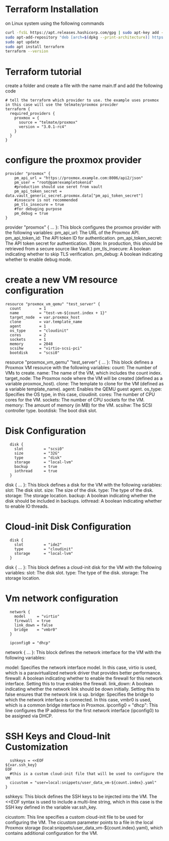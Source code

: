 # Terraform Installation

on Linux system using the following commands

```bash
curl -fsSL https://apt.releases.hashicorp.com/gpg | sudo apt-key add -
sudo apt-add-repository "deb [arch=$(dpkg --print-architecture)] https://apt.releases.hashicorp.com $(lsb_release -cs) main"
sudo apt update
sudo apt install terraform
terraform --version
```

# Terraform tutorial

create a folder and create a file with the name main.tf and add the following code

```hcl
# tell the terraform which provider to use. the example uses proxmox in this case will use the telmate/proxmox provider
terraform {
  required_providers {
    proxmox = {
      source = "telmate/proxmox"
      version = "3.0.1-rc4"
    }
  }
}
```

# configure the proxmox provider
```hcl
provider "proxmox" {
    pm_api_url = "https://proxmox.example.com:8006/api2/json"
    pm_user = "root@pam!exampletokenid"
    #production should use seret from vault
    pm_api_token_secret = data.vault_generic_secret.proxmox.data["pm_api_token_secret"]
    #insecure is not recommended
    pm_tls_insecure = true
    #for debuging purpose
    pm_debug = true
}
```
provider "proxmox" { ... }: This block configures the proxmox provider with the following variables:
pm_api_url: The URL of the Proxmox API.
pm_api_token_id: The API token ID for authentication.
pm_api_token_secret: The API token secret for authentication. (Note: In production, this should be retrieved from a secure source like Vault.)
pm_tls_insecure: A boolean indicating whether to skip TLS verification.
pm_debug: A boolean indicating whether to enable debug mode.

# create a new VM resource configuration
```hcl
resource "proxmox_vm_qemu" "test_server" {
  count        = 1 
  name         = "test-vm-${count.index + 1}" 
  target_node  = var.proxmox_host
  clone        = var.template_name
  agent        = 1
  os_type      = "cloudinit"
  cores        = 2
  sockets      = 1
  memory       = 2048
  scsihw       = "virtio-scsi-pci"
  bootdisk     = "scsi0"
```
resource "proxmox_vm_qemu" "test_server" { ... }: This block defines a Proxmox VM resource with the following variables:
count: The number of VMs to create.
name: The name of the VM, which includes the count index.
target_node: The Proxmox node where the VM will be created (defined as a variable proxmox_host).
clone: The template to clone for the VM (defined as a variable template_name).
agent: Enables the QEMU guest agent.
os_type: Specifies the OS type, in this case, cloudinit.
cores: The number of CPU cores for the VM.
sockets: The number of CPU sockets for the VM.
memory: The amount of memory (in MB) for the VM.
scsihw: The SCSI controller type.
bootdisk: The boot disk slot.

# Disk Configuration
```hcl
  disk {
    slot         = "scsi0"
    size         = "32G"
    type         = "disk"
    storage      = "local-lvm"
    backup       = true
    iothread     = true
  }
```
disk { ... }: This block defines a disk for the VM with the following variables:
slot: The disk slot.
size: The size of the disk.
type: The type of the disk.
storage: The storage location.
backup: A boolean indicating whether the disk should be included in backups.
iothread: A boolean indicating whether to enable IO threads.

# Cloud-init Disk Configuration
```hcl
  disk {
    slot         = "ide2"
    type         = "cloudinit"
    storage      = "local-lvm"
  }
```
disk { ... }: This block defines a cloud-init disk for the VM with the following variables:
slot: The disk slot.
type: The type of the disk.
storage: The storage location.

# Vm network configuration
```hcl
  network {
    model     = "virtio"
    firewall  = true
    link_down = false
    bridge    = "vmbr0"
  }

  ipconfig0 = "dhcp"
```
network { ... }: This block defines the network interface for the VM with the following variables:

model: Specifies the network interface model. In this case, virtio is used, which is a paravirtualized network driver that provides better performance.
firewall: A boolean indicating whether to enable the firewall for this network interface. Setting this to true enables the firewall.
link_down: A boolean indicating whether the network link should be down initially. Setting this to false ensures that the network link is up.
bridge: Specifies the bridge to which the network interface is connected. In this case, vmbr0 is used, which is a common bridge interface in Proxmox.
ipconfig0 = "dhcp": This line configures the IP address for the first network interface (ipconfig0) to be assigned via DHCP.

# SSH Keys and Cloud-Init Customization
```hcl
  sshkeys = <<EOF
${var.ssh_key}
EOF
  #this is a custom cloud-init file that will be used to configure the VM
  cicustom = "user=local:snippets/user_data_vm-${count.index}.yaml"
}
```
sshkeys: This block defines the SSH keys to be injected into the VM. The <<EOF syntax is used to include a multi-line string, which in this case is the SSH key defined in the variable var.ssh_key.

cicustom: This line specifies a custom cloud-init file to be used for configuring the VM. The cicustom parameter points to a file in the local Proxmox storage (local:snippets/user_data_vm-${count.index}.yaml), which contains additional configuration for the VM.